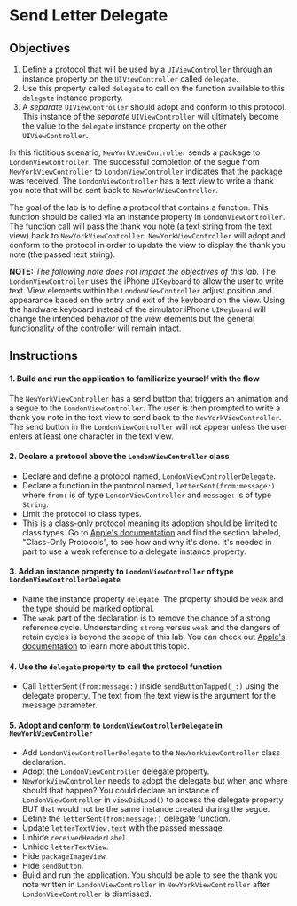 # Send Letter Delegate

## Objectives

1. Define a protocol that will be used by a `UIViewController` through an instance property on the `UIViewController` called `delegate`.
2. Use this property called `delegate` to call on the function available to this `delegate` instance property.
3. A _separate_ `UIViewController` should adopt and conform to this protocol. This instance of the _separate_ `UIViewController` will ultimately become the value to the `delegate` instance property on the other `UIViewController`.

In this fictitious scenario, `NewYorkViewController` sends a package to `LondonViewController`. The successful completion of the segue from `NewYorkViewController` to `LondonViewController` indicates that the package was received. The `LondonViewController` has a text view to write a thank you note that will be sent back to `NewYorkViewController`.

The goal of the lab is to define a protocol that contains a function. This function should be called via an instance property in `LondonViewController`. The function call will pass the thank you note (a text string from the text view) back to `NewYorkViewController`. `NewYorkViewController` will adopt and conform to the protocol in order to update the view to display the thank you note (the passed text string).

**NOTE:** _The following note does not impact the objectives of this lab._ The `LondonViewController` uses the iPhone `UIKeyboard` to allow the user to write text. View elements within the `LondonViewController` adjust position and appearance based on the entry and exit of the keyboard on the view. Using the hardware keyboard instead of the simulator iPhone `UIKeyboard` will change the intended behavior of the view elements but the general functionality of the controller will remain intact.

## Instructions

#### 1. Build and run the application to familiarize yourself with the flow

 The `NewYorkViewController` has a send button that triggers an animation and a segue to the `LondonViewController`. The user is then prompted to write a thank you note in the text view to send back to the `NewYorkViewController`. The send button in the `LondonViewController` will not appear unless the user enters at least one character in the text view.

#### 2. Declare a protocol above the `LondonViewController` class

 * Declare and define a protocol named,  `LondonViewControllerDelegate`.
 * Declare a function in the protocol named, `letterSent(from:message:)` where `from:` is of type `LondonViewController` and `message:` is of type `String`.
 * Limit the protocol to class types.
  * This is a class-only protocol meaning its adoption should be limited to class types. Go to [Apple's documentation](https://developer.apple.com/library/content/documentation/Swift/Conceptual/Swift_Programming_Language/Protocols.html) and find the section labeled, "Class-Only Protocols", to see how and why it's done. It's needed in part to use a weak reference to a delegate instance property.

#### 3. Add an instance property to `LondonViewController` of type `LondonViewControllerDelegate`

 * Name the instance property `delegate`. The property should be `weak` and the type should be marked optional.
  * The `weak` part of the declaration is to remove the chance of a strong reference cycle. Understanding `strong` versus `weak` and the dangers of retain cycles is beyond the scope of this lab. You can check out [Apple's documentation](https://developer.apple.com/library/content/documentation/Swift/Conceptual/Swift_Programming_Language/AutomaticReferenceCounting.html) to learn more about this topic.

#### 4. Use the `delegate` property to call the protocol function

 * Call `letterSent(from:message:)` inside `sendButtonTapped(_:)` using the delegate property. The text from the text view is the argument for the message parameter.

#### 5. Adopt and conform to `LondonViewControllerDelegate` in `NewYorkViewController`

 * Add `LondonViewControllerDelegate` to the `NewYorkViewController` class declaration.
 * Adopt the `LondonViewController` delegate property.
  * `NewYorkViewController` needs to adopt the delegate but when and where should that happen? You could declare an instance of `LondonViewController` in `viewDidLoad()` to access the delegate property BUT that would not be the same instance created during the segue.
 * Define the `letterSent(from:message:)` delegate function.
  * Update `letterTextView.text` with the passed message.
  * Unhide `receivedHeaderLabel`.
  * Unhide `letterTextView`.
  * Hide `packageImageView`.
  * Hide `sendButton`.
 * Build and run the application. You should be able to see the thank you note written in `LondonViewController` in `NewYorkViewController` after `LondonViewController` is dismissed.

